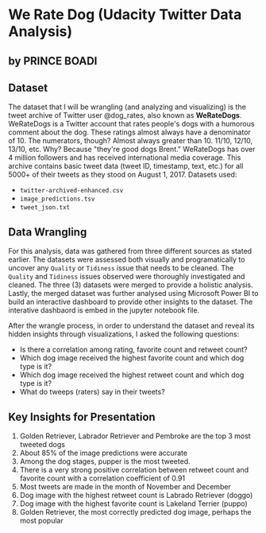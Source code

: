 # We Rate Dog (Udacity Twitter Data Analysis)
## by PRINCE BOADI


## Dataset

 The dataset that I will be wrangling (and analyzing and visualizing) is the tweet archive of Twitter user @dog_rates, also known as __WeRateDogs__. WeRateDogs is a Twitter account that rates people's dogs with a humorous comment about the dog. These ratings almost always have a denominator of 10. The numerators, though? Almost always greater than 10. 11/10, 12/10, 13/10, etc. Why? Because "they're good dogs Brent." WeRateDogs has over 4 million followers and has received international media coverage. This archive contains basic tweet data (tweet ID, timestamp, text, etc.) for all 5000+ of their tweets as they stood on August 1, 2017. Datasets used:
 
 - `twitter-archived-enhanced.csv`
 - `image_predictions.tsv`
 - `tweet_json.txt`


## Data Wrangling

For this analysis, data was gathered from three different sources as stated earlier. The datasets were assessed both visually and programatically to uncover any `Quality` or `Tidiness` issue that needs to be cleaned. The `Quality` and `Tidiness` issues observed were thoroughly investigated and cleaned. The three (3) datasets were merged to provide a holistic analysis.
Lastly, the merged dataset was further analysed using Microsoft Power BI to build an interactive dashboard to provide other insights to the dataset. The interative dashbaord is embed in the jupyter notebook file.

After the wrangle process, in order to understand the dataset and reveal its hidden insights through visualizations, I asked the following questions:
- Is there a correlation among rating, favorite count and retweet count?
- Which dog image received the highest favorite count and which dog type is it?
- Which dog image received the highest retweet count and which dog type is it?
- What do tweeps (raters) say in their tweets?

## Key Insights for Presentation

1. Golden Retriever, Labrador Retriever and Pembroke are the top 3 most tweeted dogs
2. About 85% of the image predictions were accurate
3. Among the dog stages, pupper is the most tweeted.
4. There is a very strong positive correlation between retweet count and favorite count with a correlation coefficient of 0.91
5. Most tweets are made in the month of November and December
6. Dog image with the highest retweet count is Labrado Retriever (doggo)
7. Dog image with the highest favorite count is Lakeland Terrier (puppo)
8. Golden Retriever, the most correctly predicted dog image, perhaps the most popular
